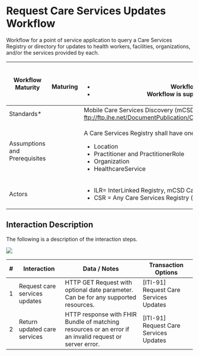 # Request Care Services Updates Workflow

Workflow for a point of service application to query a Care Services Registry or directory for updates to health workers, facilities, organizations, and/or the services provided by each.

| **Workflow Maturity**         | <p><img src="https://lh3.googleusercontent.com/5pqeaiKmzar1ArIa8oQG4D_pt1AUs6-4_d5KLJXFLpkp1PdN4eYtUD5YcMO0YNTHEH4OkUp5Jom_Gy56jgz-2o5kGTV9QtIBtg79TYH2wWecLI6PzT4uXwuBlbBKPagbDw" alt=""></p><p> <strong>Maturing</strong></p> | <p>&#x3C;b>&#x3C;/b></p><ul><li>Workflow is defined and ARB Approved</li><li>Workflow is supported by emerging IHE mCSD standard</li></ul>                                                            |
| ----------------------------- | ------------------------------------------------------------------------------------------------------------------------------------------------------------------------------------------------------------------------------- | ----------------------------------------------------------------------------------------------------------------------------------------------------------------------------------------------------- |
| Standards\*                   |                                                                                                                                                                                                                                 | Mobile Care Services Discovery (mCSD): ftp://ftp.ihe.net/DocumentPublication/CurrentPublished/ITInfrastructure/IHE\_ITI\_Suppl\_mCSD.pdf                                                              |
| Assumptions and Prerequisites |                                                                                                                                                                                                                                 | <p>A Care Services Registry shall have one or more of the following resources:</p><ul><li>Location</li><li>Practitioner and PractitionerRole</li><li>Organization</li><li>HealthcareService</li></ul> |
| Actors                        |                                                                                                                                                                                                                                 | <ul><li>ILR= InterLinked Registry, mCSD Care Services Update Consumer</li><li>CSR = Any Care Services Registry (e.g. HWR or FR), mCSD Care Services Update Supplier</li></ul>                         |

## **Interaction Description**

The following is a description of the interaction steps.

![](https://lh5.googleusercontent.com/Qo99bmR5cItDA89ePqPqp8OUxcZx6pydhwRUhP64aIOCzmMYLqIQTWvJLXUhV1SQ7L5VsjVr86SW30sD9zWu2EHVLRHwLw7K9-BquP4HvSRuxOQAT\_kZLlx0IuEerASdaw)

| **#** | **Interaction**               | **Data / Notes**                                                                                        | **Transaction Options**                  |
| ----- | ----------------------------- | ------------------------------------------------------------------------------------------------------- | ---------------------------------------- |
| 1     | Request care services updates | HTTP GET Request with optional date parameter.  Can be for any supported resources.                     | \[ITI-91] Request Care Services Updates  |
| 2     | Return updated care services  | HTTP response with FHIR Bundle of matching resources or an error if an invalid request or server error. | \[ITI-91] Request  Care Services Updates |
